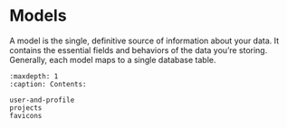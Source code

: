 # Models

A model is the single, definitive source of information about your data. It contains the essential fields and behaviors of the data you’re storing. Generally, each model maps to a single database table.

```{toctree}
:maxdepth: 1
:caption: Contents:

user-and-profile
projects
favicons
``` 